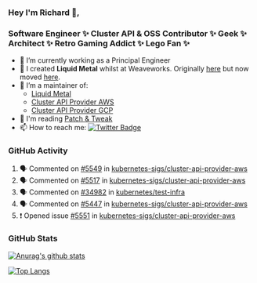 ### Hey I'm Richard 👋, 

<h3 align="left">Software Engineer ✨ Cluster API & OSS Contributor ✨ Geek ✨ Architect ✨ Retro Gaming Addict ✨ Lego Fan ✨</h3>

- 🔭 I’m currently working as a Principal Engineer
- 📯 I created **Liquid Metal** whilst at Weaveworks. Originally [here](https://github.com/weaveworks-liquidmetal) but now moved [here](https://github.com/liquidmetal-dev).
- 👯 I’m a maintainer of:
  -  [Liquid Metal](https://github.com/liquidmetal-dev)
  -  [Cluster API Provider AWS](https://github.com/kubernetes-sigs/cluster-api-provider-aws)
  -  [Cluster API Provider GCP](https://github.com/kubernetes-sigs/cluster-api-provider-gcp)
- 💬 I'm reading [Patch & Tweak](https://bjooks.com/products/patch-tweak-exploring-modular-synthesis)
- 📫 How to reach me: [![Twitter Badge](https://img.shields.io/badge/-@fruit_case-00acee?style=flat&logo=Twitter&logoColor=white)](https://twitter.com/intent/follow?screen_name=fruit_case "Follow on Twitter")

### GitHub Activity 

<!--START_SECTION:activity-->
1. 🗣 Commented on [#5549](https://github.com/kubernetes-sigs/cluster-api-provider-aws/pull/5549#issuecomment-2970149819) in [kubernetes-sigs/cluster-api-provider-aws](https://github.com/kubernetes-sigs/cluster-api-provider-aws)
2. 🗣 Commented on [#5517](https://github.com/kubernetes-sigs/cluster-api-provider-aws/pull/5517#issuecomment-2969451630) in [kubernetes-sigs/cluster-api-provider-aws](https://github.com/kubernetes-sigs/cluster-api-provider-aws)
3. 🗣 Commented on [#34982](https://github.com/kubernetes/test-infra/pull/34982#issuecomment-2969450083) in [kubernetes/test-infra](https://github.com/kubernetes/test-infra)
4. 🗣 Commented on [#5447](https://github.com/kubernetes-sigs/cluster-api-provider-aws/pull/5447#issuecomment-2969447538) in [kubernetes-sigs/cluster-api-provider-aws](https://github.com/kubernetes-sigs/cluster-api-provider-aws)
5. ❗ Opened issue [#5551](https://github.com/kubernetes-sigs/cluster-api-provider-aws/issues/5551) in [kubernetes-sigs/cluster-api-provider-aws](https://github.com/kubernetes-sigs/cluster-api-provider-aws)
<!--END_SECTION:activity-->

### GitHub Stats

[![Anurag's github stats](https://github-readme-stats.vercel.app/api?username=richardcase&count_private=true&show_icons=true)](https://github.com/anuraghazra/github-readme-stats)

[![Top Langs](https://github-readme-stats.vercel.app/api/top-langs/?username=richardcase&hide=html&layout=compact)](https://github.com/anuraghazra/github-readme-stats)
